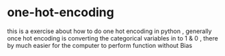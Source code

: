 # one-hot-encoding
this is a exercise about how to do one hot encoding in python , generally once hot encoding is converting the categorical variables in to 1 &amp; 0 , there by much easier for the computer to perform function without Bias
